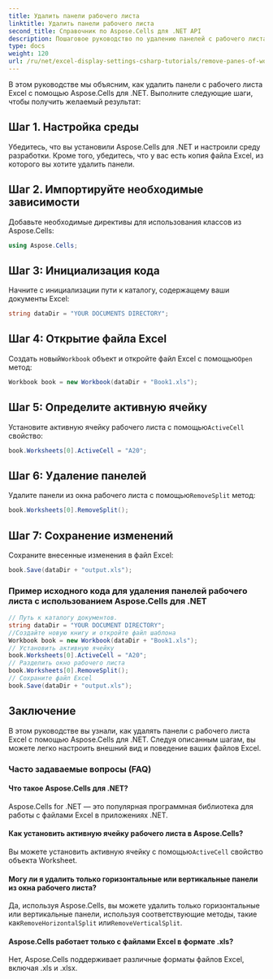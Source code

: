 ```yaml
---
title: Удалить панели рабочего листа
linktitle: Удалить панели рабочего листа
second_title: Справочник по Aspose.Cells для .NET API
description: Пошаговое руководство по удалению панелей с рабочего листа Excel с помощью Aspose.Cells для .NET.
type: docs
weight: 120
url: /ru/net/excel-display-settings-csharp-tutorials/remove-panes-of-worksheet/
---
```

В этом руководстве мы объясним, как удалить панели с рабочего листа Excel с помощью Aspose.Cells для .NET. Выполните следующие шаги, чтобы получить желаемый результат:

## Шаг 1. Настройка среды

Убедитесь, что вы установили Aspose.Cells для .NET и настроили среду разработки. Кроме того, убедитесь, что у вас есть копия файла Excel, из которого вы хотите удалить панели.

## Шаг 2. Импортируйте необходимые зависимости

Добавьте необходимые директивы для использования классов из Aspose.Cells:

```csharp
using Aspose.Cells;
```

## Шаг 3: Инициализация кода

Начните с инициализации пути к каталогу, содержащему ваши документы Excel:

```csharp
string dataDir = "YOUR DOCUMENTS DIRECTORY";
```

## Шаг 4: Открытие файла Excel

 Создать новый`Workbook` объект и откройте файл Excel с помощью`Open` метод:

```csharp
Workbook book = new Workbook(dataDir + "Book1.xls");
```

## Шаг 5: Определите активную ячейку

 Установите активную ячейку рабочего листа с помощью`ActiveCell` свойство:

```csharp
book.Worksheets[0].ActiveCell = "A20";
```

## Шаг 6: Удаление панелей

 Удалите панели из окна рабочего листа с помощью`RemoveSplit` метод:

```csharp
book.Worksheets[0].RemoveSplit();
```

## Шаг 7: Сохранение изменений

Сохраните внесенные изменения в файл Excel:

```csharp
book.Save(dataDir + "output.xls");
```

### Пример исходного кода для удаления панелей рабочего листа с использованием Aspose.Cells для .NET 
```csharp
// Путь к каталогу документов.
string dataDir = "YOUR DOCUMENT DIRECTORY";
//Создайте новую книгу и откройте файл шаблона
Workbook book = new Workbook(dataDir + "Book1.xls");
// Установить активную ячейку
book.Worksheets[0].ActiveCell = "A20";
// Разделить окно рабочего листа
book.Worksheets[0].RemoveSplit();
// Сохраните файл Excel
book.Save(dataDir + "output.xls");
```

## Заключение

В этом руководстве вы узнали, как удалять панели с рабочего листа Excel с помощью Aspose.Cells для .NET. Следуя описанным шагам, вы можете легко настроить внешний вид и поведение ваших файлов Excel.

### Часто задаваемые вопросы (FAQ)

#### Что такое Aspose.Cells для .NET?

Aspose.Cells for .NET — это популярная программная библиотека для работы с файлами Excel в приложениях .NET.

#### Как установить активную ячейку рабочего листа в Aspose.Cells?

 Вы можете установить активную ячейку с помощью`ActiveCell` свойство объекта Worksheet.

#### Могу ли я удалить только горизонтальные или вертикальные панели из окна рабочего листа?

 Да, используя Aspose.Cells, вы можете удалить только горизонтальные или вертикальные панели, используя соответствующие методы, такие как`RemoveHorizontalSplit` или`RemoveVerticalSplit`.

#### Aspose.Cells работает только с файлами Excel в формате .xls?

Нет, Aspose.Cells поддерживает различные форматы файлов Excel, включая .xls и .xlsx.
	
